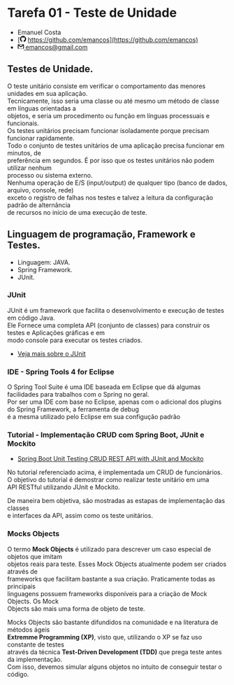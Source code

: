 # Tarefa 01 - Teste de Unidade
* Emanuel Costa
* [<svg xmlns="http://www.w3.org/2000/svg" width="14" height="14" viewBox="0 0 24 24"><path d="M12 0c-6.626 0-12 5.373-12 12 0 5.302 3.438 9.8 8.207 11.387.599.111.793-.261.793-.577v-2.234c-3.338.726-4.033-1.416-4.033-1.416-.546-1.387-1.333-1.756-1.333-1.756-1.089-.745.083-.729.083-.729 1.205.084 1.839 1.237 1.839 1.237 1.07 1.834 2.807 1.304 3.492.997.107-.775.418-1.305.762-1.604-2.665-.305-5.467-1.334-5.467-5.931 0-1.311.469-2.381 1.236-3.221-.124-.303-.535-1.524.117-3.176 0 0 1.008-.322 3.301 1.23.957-.266 1.983-.399 3.003-.404 1.02.005 2.047.138 3.006.404 2.291-1.552 3.297-1.23 3.297-1.23.653 1.653.242 2.874.118 3.176.77.84 1.235 1.911 1.235 3.221 0 4.609-2.807 5.624-5.479 5.921.43.372.823 1.102.823 2.222v3.293c0 .319.192.694.801.576 4.765-1.589 8.199-6.086 8.199-11.386 0-6.627-5.373-12-12-12z"/></svg> https://github.com/emancos](https://github.com/emancos)
* [<svg width="14" height="14" xmlns="http://www.w3.org/2000/svg" fill-rule="evenodd" clip-rule="evenodd" viewBox="0 0 24 24"><path d="M22.288 21h-20.576c-.945 0-1.712-.767-1.712-1.712v-13.576c0-.945.767-1.712 1.712-1.712h20.576c.945 0 1.712.767 1.712 1.712v13.576c0 .945-.767 1.712-1.712 1.712zm-10.288-6.086l-9.342-6.483-.02 11.569h18.684v-11.569l-9.322 6.483zm8.869-9.914h-17.789l8.92 6.229s6.252-4.406 8.869-6.229z"/></svg> emancos@gmail.com](emancos@gmail.com)

## Testes de Unidade.

O teste unitário consiste em verificar o comportamento das menores unidades em sua aplicação.<br>
Tecnicamente, isso seria uma classe ou até mesmo um método de classe em línguas orientadas a<br>
objetos, e seria um procedimento ou função em línguas processuais e funcionais.<br>
Os testes unitários precisam funcionar isoladamente porque precisam funcionar rapidamente.<br>
Todo o conjunto de testes unitários de uma aplicação precisa funcionar em minutos, de<br>
preferência em segundos. É por isso que os testes unitários não podem utilizar nenhum <br>
processo ou sistema externo.<br>
Nenhuma operação de E/S (input/output) de qualquer tipo (banco de dados, arquivo, console, rede)<br>
exceto o registro de falhas nos testes e talvez a leitura da configuração padrão de alternância<br>
de recursos no início de uma execução de teste.

## Linguagem de programação, Framework e Testes.
* Linguagem: JAVA.
* Spring Framework.
* JUnit.

### JUnit
JUnit é um framework que facilita o desenvolvimento e execução de testes em código Java.<br>
Ele Fornece uma completa API (conjunto de classes) para construir os testes e Aplicações gráficas e em<br>
modo console para executar os testes criados.
* [Veja mais sobre o JUnit](https://junit.org/junit5/)

### IDE - Spring Tools 4 for Eclipse
O Spring Tool Suite é uma IDE baseada em Eclipse que dá algumas facilidades para trabalhos com o Spring no geral.<br>
Por ser uma IDE com base no Eclipse, apenas com o adicional dos plugins do Spring Framework, a ferramenta de debug<br>
é a mesma utilizado pelo Eclipse em sua configução padrão

### Tutorial - Implementação CRUD com Spring Boot, JUnit e Mockito
* [Spring Boot Unit Testing CRUD REST API with JUnit and Mockito](https://www.javaguides.net/2022/03/spring-boot-unit-testing-crud-rest-api-with-junit-and-mockito.html)

No tutorial referenciado acima, é implementada um CRUD de funcionários.<br>
O objetivo do tutorial é demostrar como realizar teste unitário em uma<br>
API RESTful utilizando JUnit e Mockito.

De maneira bem objetiva, são mostradas as estapas de implementação das classes<br>
e interfaces da API, assim como os teste unitários.

### Mocks Objects
O termo **Mock Objects** é utilizado para descrever um caso especial de objetos que imitam<br>
objetos reais para teste. Esses Mock Objects atualmente podem ser criados através de<br>
frameworks que facilitam bastante a sua criação. Praticamente todas as principais<br>
linguagens possuem frameworks disponíveis para a criação de Mock Objects. Os Mock<br>
Objects são mais uma forma de objeto de teste.<br>

Mocks Objects são bastante difundidos na comunidade e na literatura de métodos ágeis<br>
**Extremme Programming (XP)**, visto que, utilizando o XP se faz uso constante de testes<br>
através da técnica **Test-Driven Development (TDD)** que prega teste antes da implementação.<br>
Com isso, devemos simular alguns objetos no intuito de conseguir testar o código.<br>

